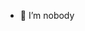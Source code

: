 - 👀 I’m nobody

<!---
lamainlee/lamainlee is a ✨ special ✨ repository because its `README.md` (this file) appears on your GitHub profile.
You can click the Preview link to take a look at your changes.
--->
